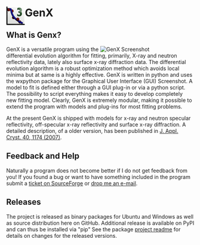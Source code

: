 # GenX <img src="icons/main_gui/genx.png" width="50" alt="GenX 3" align="left" />
## What is Genx?
<img src="https://aglavic.github.io/genx/Screenshot.png" width="50%" alt="GenX Screenshot" align="right" />
GenX is a versatile program using the differential evolution algorithm for fitting, primarily, X-ray and neutron reflectivity data, 
lately also surface x-ray diffraction data. The differential evolution algorithm is a robust optimization method which avoids local minima 
but at same is a highly effective. GenX is written in python and uses the wxpython package for the Graphical User Interface (GUI) Screenshot. 
A model to fit is defined either through a GUI plug-in or via a python script. The possibility to script everything makes it easy to develop completely new fitting model. 
Clearly, GenX is extremely modular, making it possible to extend the program with models and plug-ins for most fitting problems. 

At the present GenX is shipped with models for x-ray and neutron specular reflectivity, off-specular x-ray reflectivity and surface x-ray diffraction. 
A detailed description, of a older version, has been published in [J. Appl. Cryst. 40, 1174 (2007)](https://www.iucr.org/cgi-bin/paper?aj5091).

## Feedback and Help
Naturally a program does not become better if I do not get feedback from you! 
If you found a bug or want to have something included in the program submit a [ticket on SourceForge](https://sourceforge.net/p/genx/tickets/) or [drop me an e-mail](mailto:artur.glavic@psi.ch).

## Releases
The project is released as binary packages for Ubuntu and Windows as well as source distribution here on GitHub. 
Additional release is available on PyPI and can thus be installed via "pip"
See the package [project readme](genx/README.txt) for details on changes for the released versions.
